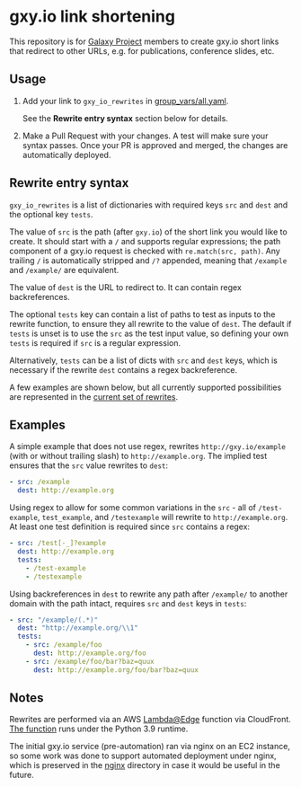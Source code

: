 # gxy.io link shortening

This repository is for [Galaxy Project](https://galaxyproject.org/) members to create gxy.io short links that redirect
to other URLs, e.g. for publications, conference slides, etc.

## Usage

1. Add your link to `gxy_io_rewrites` in [group_vars/all.yaml](group_vars/all.yaml).

   See the **Rewrite entry syntax** section below for details.

2. Make a Pull Request with your changes. A test will make sure your syntax passes. Once your PR is approved and merged, the changes are automatically deployed.

## Rewrite entry syntax

`gxy_io_rewrites` is a list of dictionaries with required keys `src` and `dest` and the optional key `tests`.

The value of `src` is the path (after `gxy.io`) of the short link you would like to create. It should start with a `/`
and supports regular expressions; the path component of a gxy.io request is checked with `re.match(src, path)`. Any
trailing `/` is automatically stripped and `/?` appended, meaning that `/example` and `/example/` are equivalent.

The value of `dest` is the URL to redirect to. It can contain regex backreferences.

The optional `tests` key can contain a list of paths to test as inputs to the rewrite function, to ensure they all
rewrite to the value of `dest`. The default if `tests` is unset is to use the `src` as the test input value, so defining
your own `tests` is required if `src` is a regular expression.

Alternatively, `tests` can be a list of dicts with `src` and `dest` keys, which is necessary if the rewrite `dest`
contains a regex backreference.

A few examples are shown below, but all currently supported possibilities are represented in the [current set of
rewrites](group_vars/all.yaml).

## Examples

A simple example that does not use regex, rewrites `http://gxy.io/example` (with or without trailing slash) to
`http://example.org`. The implied test ensures that the `src` value rewrites to `dest`:

```yaml
- src: /example
  dest: http://example.org
```

Using regex to allow for some common variations in the `src` - all of `/test-example`, `test_example`, and
`/testexample` will rewrite to `http://example.org`. At least one test definition is required since `src` contains a
regex:

```yaml
- src: /test[-_]?example
  dest: http://example.org
  tests:
    - /test-example
    - /testexample
```

Using backreferences in `dest` to rewrite any path after `/example/` to another domain with the path intact, requires
`src` and `dest` keys in `tests`:

```yaml
- src: "/example/(.*)"
  dest: "http://example.org/\\1"
  tests:
    - src: /example/foo
      dest: http://example.org/foo
    - src: /example/foo/bar?baz=quux
      dest: http://example.org/foo/bar?baz=quux
```

## Notes

Rewrites are performed via an AWS [Lambda@Edge](https://aws.amazon.com/lambda/edge/) function via CloudFront. [The
function](templates/lambda_function.py.j2) runs under the Python 3.9 runtime.

The initial gxy.io service (pre-automation) ran via nginx on an EC2 instance, so some work was done to support
automated deployment under nginx, which is preserved in the [nginx](nginx/) directory in case it would be useful in the
future.
